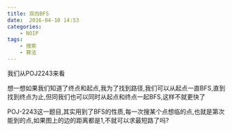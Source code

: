 ```yaml
---
title: 双向BFS
date:  2016-04-10 14:53
categories:
    - NOIP
tags:
    - 搜索
    - 算法
---
```



我们从POJ2243来看

想一想如果我们知道了终点和起点,我为了找到路径,我们可以从起点一直BFS,直到找到终点为止,但同我们也可以同时从起点和终点一起BFS,这样不就更快了


POJ-2243这一题目,其实用到了BFS的性质,每一次搜某个点想临的点,也就是第次能到的点,如果图上的边的距离都是1,不就可以求最短路了吗?



